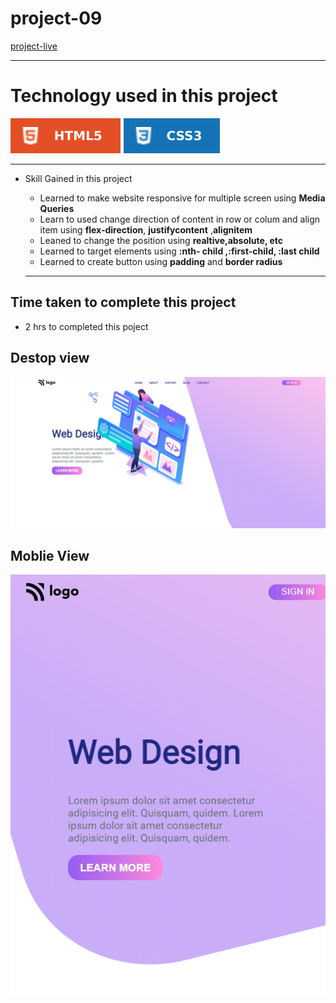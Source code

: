 # project-09 #
[project-live](https://fswd-project9.netlify.app)
   - - - -
 # Technology used in this project #
  ![html](./images/html.svg) ![css](./images/css.svg) 

   - - - - 
* Skill Gained in this project
  * Learned to make website responsive for multiple screen using __Media Queries__
  * Learn to used change direction of content in row or colum  and align item  using 
  __flex-direction__, __justifycontent__
  ,__alignitem__
  *  Leaned to  change the position using __realtive,absolute, etc__
   * Learned to target elements using __:nth- child ,:first-child, :last child__
  * Learned to create button using __padding__  and __border radius__
  
   - - - -
 ## Time taken to complete this project ##
 * 2 hrs  to completed this poject
 
 ## Destop view ##
 
 ![picture](./images/destopscreen.png) 

 ## Moblie View
 ![picture](./images/mobilescreen.png)
 
